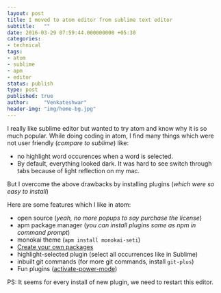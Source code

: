 ```yaml
---
layout: post
title: I moved to atom editor from sublime text editor
subtitle:   ""
date: 2016-03-29 07:59:44.000000000 +05:30
categories:
- technical
tags:
- atom
- sublime
- apm
- editor
status: publish
type: post
published: true
author:     "Venkateshwar"
header-img: "img/home-bg.jpg"
---
```


I really like sublime editor but wanted to try atom and know why it is so much popular. While doing coding in atom, I find many things which were not user friendly (_compare to sublime_) like:

- no highlight word occurences when a word is selected.
- By default, everything looked dark. It was hard to see switch through tabs because of light reflection on my mac.

But I overcome the above drawbacks by installing plugins (_which were so easy to install_)

Here are some features which I like in atom:

- open source (_yeah, no more popups to say purchase the license_)
- apm package manager (_you can install plugins same as npm in command prompt_)
- monokai theme (`apm install monokai-seti`)
- [Create your own packages](http://www.sitepoint.com/write-atom-packages-using-vanilla-javascript/)
- highlight-selected plugin (select all occurrences like in Sublime)
- inbuilt git commands (for more git commands, install `git-plus`)
- Fun plugins ([activate-power-mode](https://atom.io/packages/activate-power-mode))

PS: It seems for every install of new plugin, we need to restart this editor.
